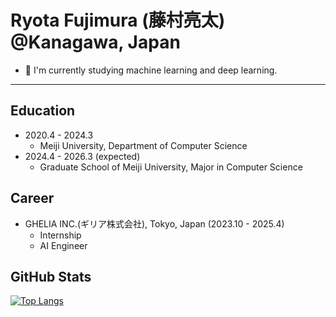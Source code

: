 # Ryota Fujimura (藤村亮太) @Kanagawa, Japan
- 🌱 I'm currently studying machine learning and deep learning.

---

## Education

- 2020.4 - 2024.3
  - Meiji University, Department of Computer Science
- 2024.4 - 2026.3 (expected)
  - Graduate School of Meiji University, Major in Computer Science 


## Career

- GHELIA INC.(ギリア株式会社), Tokyo, Japan (2023.10 - 2025.4)
  - Internship
  - AI Engineer


## GitHub Stats

[![Top Langs](https://github-readme-stats.vercel.app/api/top-langs/?username=fuji12345&theme=vue-dark&show_icons=true&layout=compact)](https://github.com/mo-ri-regen/github-readme-stats)


